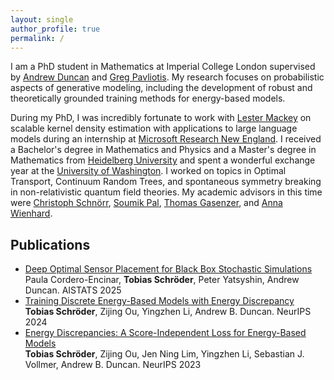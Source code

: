 ```yaml
---
layout: single
author_profile: true
permalink: /
---
```


I am a PhD student in Mathematics at Imperial College London supervised by [Andrew Duncan](https://www.ma.imperial.ac.uk/~aduncan/) and [Greg Pavliotis](https://www.ma.imperial.ac.uk/~pavl/). My research focuses on probabilistic aspects of generative modeling, including the development of robust and theoretically grounded training methods for energy-based models. 

During my PhD, I was incredibly fortunate to work with [Lester Mackey](https://stanford.edu/~lmackey/) on scalable kernel density estimation with applications to large language models during an internship at [Microsoft Research New England](https://www.microsoft.com/en-us/research/lab/microsoft-research-new-england/). I received a Bachelor's degree in Mathematics and Physics and a Master's degree in Mathematics from [Heidelberg University](https://www.uni-heidelberg.de/en) and spent a wonderful exchange year at the [University of Washington](https://www.washington.edu). I worked on topics in Optimal Transport, Continuum Random Trees, and spontaneous symmetry breaking in non-relativistic quantum field theories. My academic advisors in this time were [Christoph Schnörr](https://ipa.math.uni-heidelberg.de/people.html), [Soumik Pal](https://sites.math.washington.edu//~soumik/), [Thomas Gasenzer](https://www.kip.uni-heidelberg.de/gasenzer), and [Anna Wienhard](https://www.mathi.uni-heidelberg.de/~wienhard/). 

## Publications
- [Deep Optimal Sensor Placement for Black Box Stochastic Simulations](https://arxiv.org/abs/2410.12036) <br>
  Paula Cordero-Encinar, **Tobias Schröder**, Peter Yatsyshin, Andrew Duncan. AISTATS 2025
- [Training Discrete Energy-Based Models with Energy Discrepancy](https://arxiv.org/abs/2307.07595) <br>
  **Tobias Schröder**, Zijing Ou, Yingzhen Li, Andrew B. Duncan. NeurIPS 2024
- [Energy Discrepancies: A Score-Independent Loss for Energy-Based Models](https://arxiv.org/abs/2307.06431) <br>
  **Tobias Schröder**, Zijing Ou, Jen Ning Lim, Yingzhen Li, Sebastian J. Vollmer, Andrew B. Duncan. NeurIPS 2023
